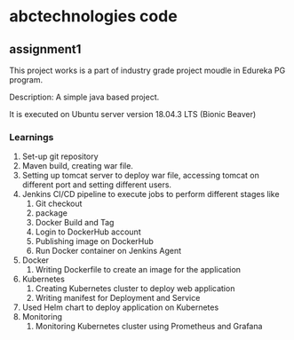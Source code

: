 # abctechnologies code
## assignment1
This project works is a part of industry grade project moudle in Edureka PG program.

Description: A simple java based project. 

It is executed on Ubuntu server version 18.04.3 LTS (Bionic Beaver)

### Learnings
1. Set-up git repository
2. Maven build, creating war file.
3. Setting up tomcat server to deploy war file, accessing tomcat on different port and setting different users.
4. Jenkins CI/CD pipeline to execute jobs to perform different stages like
   1. Git checkout 
   2. package
   3. Docker Build and Tag
   4. Login to DockerHub account
   5. Publishing image on DockerHub
   6. Run Docker container on Jenkins Agent
5. Docker
   1. Writing Dockerfile to create an image for the application
6. Kubernetes
   1. Creating Kubernetes cluster to deploy web application
   2. Writing manifest for Deployment and Service
7. Used Helm chart to deploy application on Kubernetes
8. Monitoring
   1. Monitoring Kubernetes cluster using Prometheus and Grafana